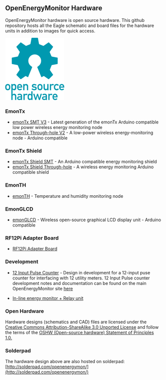 ## OpenEnergyMonitor Hardware

OpenEnergyMonitor hardware is open source hardware. This github repository hosts all the Eagle schematic and board files for the hardware units in addition to images for quick access.

![oshw-logo-200-px.png](oshw-logo-200-px.png)

### EmonTx

- [emonTx SMT V3](emonTxV3) - Latest generation of the emonTx Arduino compatible low power wireless energy monitoring node
- [emonTx Through-hole V2](emonTxV2) - A low-power wireless energy-monitoring node - Arduino compatible

### EmonTx Shield

- [emonTx Shield SMT](emontx-shield-smt) - An Arduino compatible energy monitoring shield
- [emonTx Shield Through-hole](emontx-shield-v1) - A wireless energy monitoring Arduino compatible shield

### EmonTH

- [emonTH](emonTH) - Temperature and humidity monitoring node

### EmonGLCD

- [emonGLCD](emonGLCD_V1) - Wireless open-source graphical LCD display unit - Arduino compatible

### RF12Pi Adapter Board

- [RF12Pi Adapter Board](RFM2Pi/readme.md)

### Development

- [12 Input Pulse Counter](12-input-pulse-counter) - Design in development for a 12-input puse counter for interfacing with 12 utility meters. 12 Input Pulse counter development notes and documentation can be found on the main OpenEnergyMonitor site [here](http://openenergymonitor.org/emon/buildingblocks/12-input-pulse-counting)

- [In-line energy monitor + Relay unit](relay-unit/readme.md)

### Open Hardware

Hardware designs (schematics and CAD) files are licensed under the [Creative Commons Attribution-ShareAlike 3.0 Unported License](http://creativecommons.org/licenses/by-sa/3.0/) and follow the terms of the [OSHW (Open-source hardware) Statement of Principles 1.0.](http://freedomdefined.org/OSHW)

### Solderpad

The hardware design above are also hosted on solderpad: [http://solderpad.com/openenergymon/](http://solderpad.com/openenergymon/)
